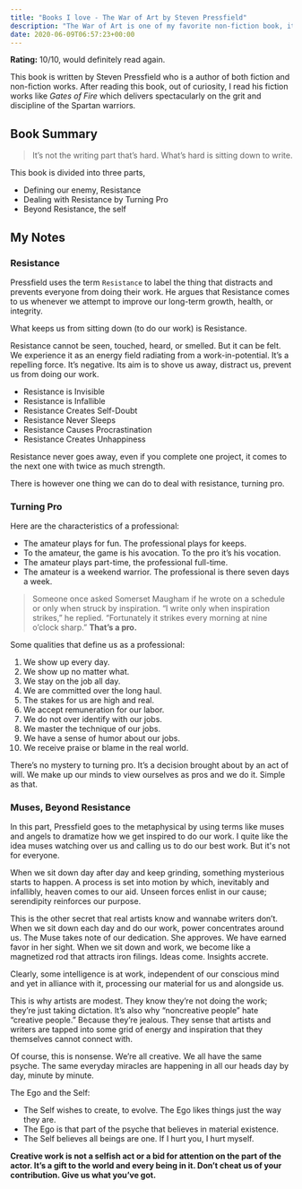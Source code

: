 ```yaml
---
title: "Books I love - The War of Art by Steven Pressfield"
description: "The War of Art is one of my favorite non-fiction book, it helped me recognize why I put off doing my work and how to fix it easily. I recommend this book for anyone doing creative work where you often second guess yourself and don't ship things."
date: 2020-06-09T06:57:23+00:00
---
```


**Rating:** 10/10, would definitely read again.

This book is written by Steven Pressfield who is a author of both fiction and non-fiction works. After reading this book, out of curiosity, I read his fiction works like _Gates of Fire_ which delivers spectacularly on the grit and discipline of the Spartan warriors.

## Book Summary

> It’s not the writing part that’s hard. What’s hard is sitting down to write.

This book is divided into three parts,

- Defining our enemy, Resistance
- Dealing with Resistance by Turning Pro
- Beyond Resistance, the self

## My Notes

### Resistance

Pressfield uses the term `Resistance` to label the thing that distracts and prevents everyone from doing their work. He argues that Resistance comes to us whenever we attempt to improve our long-term growth, health, or integrity.

What keeps us from sitting down (to do our work) is Resistance.

Resistance cannot be seen, touched, heard, or smelled. But it can be felt. We experience it as an energy field radiating from a work-in-potential. It’s a repelling force. It’s negative. Its aim is to shove us away, distract us, prevent us from doing our work.

- Resistance is Invisible
- Resistance is Infallible
- Resistance Creates Self-Doubt
- Resistance Never Sleeps
- Resistance Causes Procrastination
- Resistance Creates Unhappiness

Resistance never goes away, even if you complete one project, it comes to the next one with twice as much strength.

There is however one thing we can do to deal with resistance, turning pro.

### Turning Pro

Here are the characteristics of a professional:

- The amateur plays for fun. The professional plays for keeps.
- To the amateur, the game is his avocation. To the pro it’s his vocation.
- The amateur plays part-time, the professional full-time.
- The amateur is a weekend warrior. The professional is there seven days a week.

> Someone once asked Somerset Maugham if he wrote on a schedule or only when struck by inspiration. “I write only when inspiration strikes,” he replied. “Fortunately it strikes every morning at nine o’clock sharp.” **That’s a pro.**

Some qualities that define us as a professional:

1. We show up every day.
2. We show up no matter what.
3. We stay on the job all day.
4. We are committed over the long haul.
5. The stakes for us are high and real.
6. We accept remuneration for our labor.
7. We do not over identify with our jobs.
8. We master the technique of our jobs.
9. We have a sense of humor about our jobs.
10. We receive praise or blame in the real world.

There’s no mystery to turning pro. It’s a decision brought about by an act of will. We make up our minds to view ourselves as pros and we do it. Simple as that.

### Muses, Beyond Resistance

In this part, Pressfield goes to the metaphysical by using terms like muses and angels to dramatize how we get inspired to do our work. I quite like the idea muses watching over us and calling us to do our best work. But it's not for everyone.

When we sit down day after day and keep grinding, something mysterious starts to happen. A process is set into motion by which, inevitably and infallibly, heaven comes to our aid. Unseen forces enlist in our cause; serendipity reinforces our purpose.

This is the other secret that real artists know and wannabe writers don’t. When we sit down each day and do our work, power concentrates around us. The Muse takes note of our dedication. She approves. We have earned favor in her sight. When we sit down and work, we become like a magnetized rod that attracts iron filings. Ideas come. Insights accrete.

Clearly, some intelligence is at work, independent of our conscious mind and yet in alliance with it, processing our material for us and alongside us.

This is why artists are modest. They know they’re not doing the work; they’re just taking dictation. It’s also why “noncreative people” hate “creative people.” Because they’re jealous. They sense that artists and writers are tapped into some grid of energy and inspiration that they themselves cannot connect with.

Of course, this is nonsense. We’re all creative. We all have the same psyche. The same everyday miracles are happening in all our heads day by day, minute by minute.

The Ego and the Self:

- The Self wishes to create, to evolve. The Ego likes things just the way they are.
- The Ego is that part of the psyche that believes in material existence.
- The Self believes all beings are one. If I hurt you, I hurt myself.

**Creative work is not a selfish act or a bid for attention on the part of the actor. It’s a gift to the world and every being in it. Don’t cheat us of your contribution. Give us what you’ve got.**
